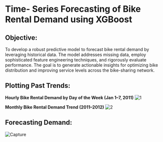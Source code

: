 # Time- Series Forecasting of Bike Rental Demand using XGBoost

## **Objective:** 
To develop a robust predictive model to forecast bike rental demand by leveraging historical data. The model addresses missing data, employ sophisticated feature engineering techniques, and rigorously evaluate performance. The goal is to generate actionable insights for optimizing bike distribution and improving service levels across the bike-sharing network.


## **Plotting Past Trends:**
**Hourly Bike Rental Demand by Day of the Week (Jan 1–7, 2011)**
![1](https://github.com/user-attachments/assets/b78caaa2-62ac-4aff-b8ca-8b488d10eb98)

**Monthly Bike Rental Demand Trend (2011–2012)**
![2](https://github.com/user-attachments/assets/2f159767-f478-4a24-b943-e6a18856dede)

## **Forecasting Demand:**
<img alt="Capture" src="https://github.com/user-attachments/assets/dadb6031-e031-4655-9bf1-818109398f3a">
